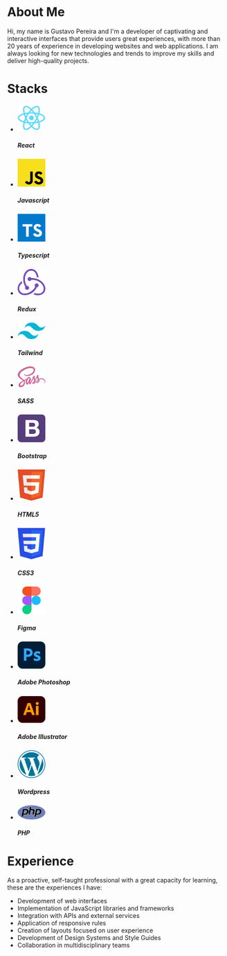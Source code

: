 # About Me

Hi, my name is Gustavo Pereira and I'm a developer of captivating and interactive interfaces that provide users great experiences, with more than 20 years of experience in developing websites and web applications. I am always looking for new technologies and trends to improve my skills and deliver high-quality projects.

# Stacks
- <img style="width: 64px;" src="images/reactjs.svg" /> <h5>React</h5>
- <img style="width: 64px;" src="images/js.svg" /> <h5>Javascript</h5>
- <img style="width: 64px;" src="images/typescript.svg" /> <h5>Typescript</h5>
- <img style="width: 64px;" src="images/redux.svg" /> <h5>Redux</h5>
- <img style="width: 64px;" src="images/tailwindcss.svg" /> <h5>Tailwind</h5>
- <img style="width: 64px;" src="images/sass.svg" /> <h5>SASS</h5>
- <img style="width: 64px;" src="images/bootstrap4.svg" /> <h5>Bootstrap</h5>
- <img style="width: 64px;" src="images/html5.svg" /> <h5>HTML5</h5>
- <img style="width: 64px;" src="images/css3.svg" /> <h5>CSS3</h5>
- <img style="width: 64px;" src="images/figma.svg" /> <h5>Figma</h5>
- <img style="width: 64px;" src="images/ps.svg" /> <h5>Adobe Photoshop</h5>
- <img style="width: 64px;" src="images/ai.svg" /> <h5>Adobe Illustrator</h5>
- <img style="width: 64px;" src="images/wordpress.svg" /> <h5>Wordpress</h5>
- <img style="width: 64px;" src="images/php.svg" /> <h5>PHP</h5>

# Experience
As a proactive, self-taught professional with a great capacity for learning, these are the experiences I have:
- Development of web interfaces
- Implementation of JavaScript libraries and frameworks
- Integration with APIs and external services
- Application of responsive rules
- Creation of layouts focused on user experience
- Development of Design Systems and Style Guides
- Collaboration in multidisciplinary teams

<!--
**gugarosp/gugarosp** is a ✨ _special_ ✨ repository because its `README.md` (this file) appears on your GitHub profile.

Here are some ideas to get you started:

- 🔭 I’m currently working on ...
- 🌱 I’m currently learning ...
- 👯 I’m looking to collaborate on ...
- 🤔 I’m looking for help with ...
- 💬 Ask me about ...
- 📫 How to reach me: ...
- 😄 Pronouns: ...
- ⚡ Fun fact: ...
- Hi there 👋
-->
